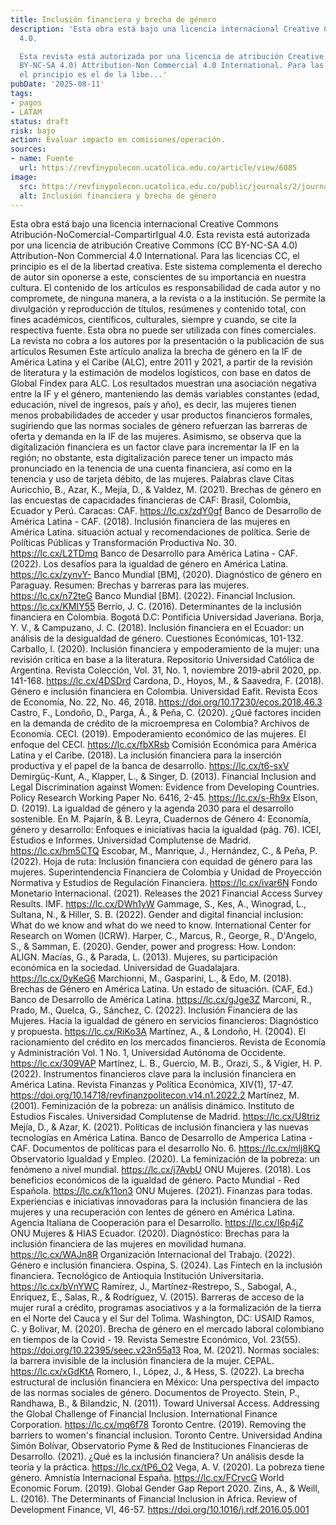 ```yaml
---
title: Inclusión financiera y brecha de género
description: 'Esta obra está bajo una licencia internacional Creative Commons Atribución-NoComercial-CompartirIgual
  4.0.

  Esta revista está autorizada por una licencia de atribución Creative Commons (CC
  BY-NC-SA 4.0) Attribution-Non Commercial 4.0 International. Para las licencias CC,
  el principio es el de la libe...'
pubDate: '2025-08-11'
tags:
- pagos
- LATAM
status: draft
risk: bajo
action: Evaluar impacto en comisiones/operación.
sources:
- name: Fuente
  url: https://revfinypolecon.ucatolica.edu.co/article/view/6085
image:
  src: https://revfinypolecon.ucatolica.edu.co/public/journals/2/journalThumbnail_es_ES.jpg
  alt: Inclusión financiera y brecha de género
---
```

Esta obra está bajo una licencia internacional Creative Commons Atribución-NoComercial-CompartirIgual 4.0.
Esta revista está autorizada por una licencia de atribución Creative Commons (CC BY-NC-SA 4.0) Attribution-Non Commercial 4.0 International. Para las licencias CC, el principio es el de la libertad creativa. Este sistema complementa el derecho de autor sin oponerse a este, conscientes de su importancia en nuestra cultura. El contenido de los artículos es responsabilidad de cada autor y no compromete, de ninguna manera, a la revista o a la institución. Se permite la divulgación y reproducción de títulos, resúmenes y contenido total, con fines académicos, científicos, culturales, siempre y cuando, se cite la respectiva fuente. Esta obra no puede ser utilizada con fines comerciales.
La revista no cobra a los autores por la presentación o la publicación de sus artículos
Resumen
Este artículo analiza la brecha de género en la IF de América Latina y el Caribe (ALC), entre 2011 y 2021, a partir de la revisión de literatura y la estimación de modelos logísticos, con base en datos de Global Findex para ALC. Los resultados muestran una asociación negativa entre la IF y el género, manteniendo las demás variables constantes (edad, educación, nivel de ingresos, país y año), es decir, las mujeres tienen menos probabilidades de acceder y usar productos financieros formales, sugiriendo que las normas sociales de género refuerzan las barreras de oferta y demanda en la IF de las mujeres. Asimismo, se observa que la digitalización financiera es un factor clave para incrementar la IF en la región; no obstante, esta digitalización parece tener un impacto más pronunciado en la tenencia de una cuenta financiera, así como en la tenencia y uso de tarjeta débito, de las mujeres.
Palabras clave
Citas
Auricchio, B., Azar, K., Mejía, D., & Valdez, M. (2021). Brechas de género en las encuestas de capacidades financieras de CAF: Brasil, Colombia, Ecuador y Perú. Caracas: CAF. https://lc.cx/zdY0gf
Banco de Desarrollo de América Latina - CAF. (2018). Inclusión financiera de las mujeres en América Latina. situación actual y recomendaciones de política. Serie de Políticas Públicas y Transformación Productiva No. 30. https://lc.cx/L2TDmq
Banco de Desarrollo para América Latina - CAF. (2022). Los desafíos para la igualdad de género en América Latina. https://lc.cx/zynvY-
Banco Mundial [BM], (2020). Diagnóstico de género en Paraguay. Resumen: Brechas y barreras para las mujeres. https://lc.cx/n72teG
Banco Mundial [BM]. (2022). Financial Inclusion. https://lc.cx/KMIY55
Berrío, J. C. (2016). Determinantes de la inclusión financiera en Colombia. Bogotá D.C: Pontificia Universidad Javeriana.
Borja, Y. V., & Campuzano, J. C. (2018). Inclusión financiera en el Ecuador: un análisis de la desigualdad de género. Cuestiones Económicas, 101-132.
Carballo, I. (2020). Inclusión financiera y empoderamiento de la mujer: una revisión crítica en base a la literatura. Repositorio Universidad Católica de Argentina. Revista Colección, Vol. 31, No. 1, noviembre 2019-abril 2020, pp. 141-168. https://lc.cx/4DSDrd
Cardona, D., Hoyos, M., & Saavedra, F. (2018). Género e inclusión financiera en Colombia. Universidad Eafit. Revista Ecos de Economía, No. 22, No. 46, 2018. https://doi.org/10.17230/ecos.2018.46.3
Castro, F., Londoño, D., Parga, Á., & Peña, C. (2020). ¿Qué factores inciden en la demanda de crédito de la microempresa en Colombia? Archivos de Economía.
CECI. (2019). Empoderamiento económico de las mujeres. El enfoque del CECI. https://lc.cx/fbXRsb
Comisión Económica para América Latina y el Caribe. (2018). La inclusión financiera para la inserción productiva y el papel de la banca de desarrollo. https://lc.cx/t6-sxV
Demirgüç-Kunt, A., Klapper, L., & Singer, D. (2013). Financial Inclusion and Legal Discrimination against Women: Evidence from Developing Countries. Policy Research Working Paper No. 6416, 2-45. https://lc.cx/s-Rh9x
Elson, D. (2019). La igualdad de género y la agenda 2030 para el desarrollo sostenible. En M. Pajarín, & B. Leyra, Cuadernos de Género 4: Economía, género y desarrollo: Enfoques e iniciativas hacia la igualdad (pág. 76). ICEI, Estudios e Informes. Universidad Complutense de Madrid. https://lc.cx/hm5CTQ
Escobar, M., Manrique, J., Hernández, C., & Peña, P. (2022). Hoja de ruta: Inclusión financiera con equidad de género para las mujeres. Superintendencia Financiera de Colombia y Unidad de Proyección Normativa y Estudios de Regulación Financiera. https://lc.cx/ivar6N
Fondo Monetario Internacional. (2021). Releases the 2021 Financial Access Survey Results. IMF. https://lc.cx/DWh1yW
Gammage, S., Kes, A., Winograd, L., Sultana, N., & Hiller, S. B. (2022). Gender and digital financial inclusion: What do we know and what do we need to know. International Center for Research on Women (ICRW).
Harper, C., Marcus, R., George, R., D'Angelo, S., & Samman, E. (2020). Gender, power and progress: How. London: ALIGN.
Macías, G., & Parada, L. (2013). Mujeres, su participación económica en la sociedad. Universidad de Guadalajara. https://lc.cx/0yKeG6
Marchionni, M., Gasparini, L., & Edo, M. (2018). Brechas de Género en América Latina. Un estado de situación. (CAF, Ed.) Banco de Desarrollo de América Latina. https://lc.cx/gJge3Z
Marconi, R., Prado, M., Quelca, G., Sánchez, C. (2022). Inclusión Financiera de las Mujeres. Hacia la igualdad de género en servicios financieros: Diagnóstico y propuesta. https://lc.cx/RiKo3A
Martínez, A., & Londoño, H. (2004). El racionamiento del crédito en los mercados financieros. Revista de Economía y Administración Vol. 1 No. 1, Universidad Autónoma de Occidente. https://lc.cx/309VAP
Martínez, L. B., Guercio, M. B., Orazi, S., & Vigier, H. P. (2022). Instrumentos financieros clave para la inclusión financiera en América Latina. Revista Finanzas y Política Económica, XIV(1), 17-47. https://doi.org/10.14718/revfinanzpolitecon.v14.n1.2022.2
Martínez, M. (2001). Feminización de la pobreza: un análisis dinámico. Instituto de Estudios Fiscales. Universidad Complutense de Madrid. https://lc.cx/U8triz
Mejía, D., & Azar, K. (2021). Políticas de inclusión financiera y las nuevas tecnologías en América Latina. Banco de Desarrollo de Amperica Latina - CAF. Documentos de políticas para el desarrollo No. 6. https://lc.cx/mlj8KQ
Observatorio Igualdad y Empleo. (2020). La feminización de la pobreza: un fenómeno a nivel mundial. https://lc.cx/j7AvbU
ONU Mujeres. (2018). Los beneficios económicos de la igualdad de género. Pacto Mundial - Red Española. https://lc.cx/k11on3
ONU Mujeres. (2021). Finanzas para todas. Experiencias e iniciativas innovadoras para la inclusión financiera de las mujeres y una recuperación con lentes de género en América Latina. Agencia Italiana de Cooperación para el Desarrollo. https://lc.cx/I6p4jZ
ONU Mujeres & HIAS Ecuador. (2020). Diagnóstico: Brechas para la inclusión financiera de las mujeres en movilidad humana. https://lc.cx/WAJn8R
Organización Internacional del Trabajo. (2022). Género e inclusión financiera.
Ospina, S. (2024). Las Fintech en la inclusión financiera. Tecnológico de Antioquia Institución Universitaria. https://lc.cx/bVnYWC
Ramírez, J., Martínez-Restrepo, S., Sabogal, A., Enríquez, E., Salas, R., & Rodríguez, V. (2015). Barreras de acceso de la mujer rural a crédito, programas asociativos y a la formalización de la tierra en el Norte del Cauca y el Sur del Tolima. Washington, DC: USAID
Ramos, C. y Bolivar, M. (2020). Brecha de género en el mercado laboral colombiano en tiempos de la Covid - 19. Revista Semestre Económico, Vol. 23(55). https://doi.org/10.22395/seec.v23n55a13
Roa, M. (2021). Normas sociales: la barrera invisible de la inclusión financiera de la mujer. CEPAL. https://lc.cx/xGdKtA
Romero, I., López, J., & Hess, S. (2022). La brecha estructural de inclusión financiera en México: Una perspectiva del impacto de las normas sociales de género. Documentos de Proyecto.
Stein, P., Randhawa, B., & Bilandzic, N. (2011). Toward Universal Access. Addressing the Global Challenge of Financial Inclusion. International Finance Corporation. https://lc.cx/mq6f78
Toronto Centre. (2019). Removing the barriers to women's financial inclusion. Toronto Centre.
Universidad Andina Simón Bolívar, Observatorio Pyme & Red de Instituciones Financieras de Desarrollo. (2021). ¿Qué es la inclusión financiera? Un análisis desde la teoría y la práctica. https://lc.cx/tP6_O2
Vega, A. V. (2020). La pobreza tiene género. Amnistía Internacional España. https://lc.cx/FCrvcG
World Economic Forum. (2019). Global Gender Gap Report 2020.
Zins, A., & Weill, L. (2016). The Determinants of Financial Inclusion in Africa. Review of Development Finance, VI, 46-57. https://doi.org/10.1016/j.rdf.2016.05.001